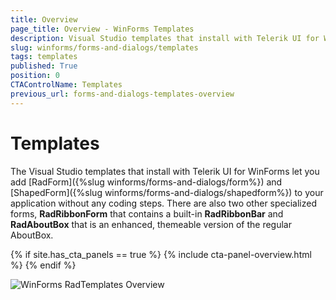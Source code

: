 ```yaml
---
title: Overview
page_title: Overview - WinForms Templates
description: Visual Studio templates that install with Telerik UI for WinForms let you add RadForm and ShapedForm to your application without any coding steps. 
slug: winforms/forms-and-dialogs/templates
tags: templates
published: True
position: 0
CTAControlName: Templates
previous_url: forms-and-dialogs-templates-overview
---
```


# Templates

The Visual Studio templates that install with Telerik UI for WinForms let you add [RadForm]({%slug winforms/forms-and-dialogs/form%}) and [ShapedForm]({%slug winforms/forms-and-dialogs/shapedform%}) to your application without any coding steps. There are also two other specialized forms, __RadRibbonForm__ that contains a built-in __RadRibbonBar__ and __RadAboutBox__ that is an enhanced, themeable version of the regular AboutBox.

{% if site.has_cta_panels == true %}
{% include cta-panel-overview.html %}
{% endif %}
        
![WinForms RadTemplates Overview](images/forms-and-dialogs-templates-overview001.png)
